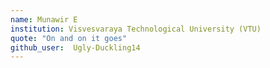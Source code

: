 ```yaml
---
name: Munawir E
institution: Visvesvaraya Technological University (VTU)
quote: "On and on it goes"
github_user:  Ugly-Duckling14
---
```

